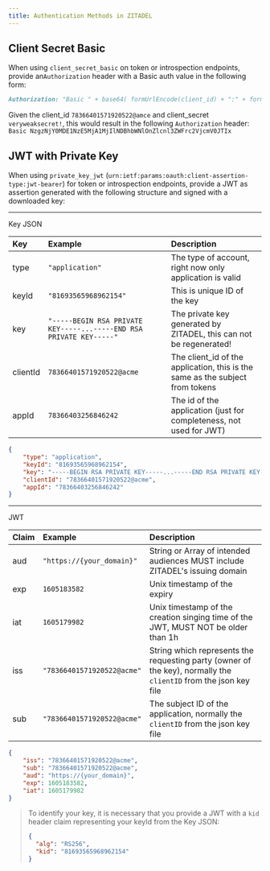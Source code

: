 ```yaml
---
title: Authentication Methods in ZITADEL
---
```


## Client Secret Basic

When using `client_secret_basic` on token or introspection endpoints, provide an`Authorization` header with a Basic auth value in the following form:

```markdown
Authorization: "Basic " + base64( formUrlEncode(client_id) + ":" + formUrlEncode(client_secret) )
```

Given the client_id `78366401571920522@amce` and client_secret `veryweaksecret!`, this would result in the following `Authorization` header:
`Basic NzgzNjY0MDE1NzE5MjA1MjIlNDBhbWNlOnZlcnl3ZWFrc2VjcmV0JTIx`

## JWT with Private Key

When using `private_key_jwt` (`urn:ietf:params:oauth:client-assertion-type:jwt-bearer`) for token or introspection endpoints, provide a JWT as assertion generated with the following structure and signed with a downloaded key:

---

Key JSON

| Key      | Example                                                             | Description                                                                    |
|:---------|:--------------------------------------------------------------------|:-------------------------------------------------------------------------------|
| type     | `"application"`                                                     | The type of account, right now only application is valid                       |
| keyId    | `"81693565968962154"`                                               | This is unique ID of the key                                                   |
| key      | `"-----BEGIN RSA PRIVATE KEY-----...-----END RSA PRIVATE KEY-----"` | The private key generated by ZITADEL, this can not be regenerated!             |
| clientId | `78366401571920522@acme`                                            | The client_id of the application, this is the same as the subject from tokens  |
| appId    | `78366403256846242`                                                 | The id of the application (just for completeness, not used for JWT)            |

```JSON
{
	"type": "application",
	"keyId": "81693565968962154",
	"key": "-----BEGIN RSA PRIVATE KEY-----...-----END RSA PRIVATE KEY-----",
	"clientId": "78366401571920522@acme",
	"appId": "78366403256846242"
}
```

---

JWT

| Claim | Example                    | Description                                                                                                     |
|:------|:---------------------------|:----------------------------------------------------------------------------------------------------------------|
| aud   | `"https://{your_domain}"`  | String or Array of intended audiences MUST include ZITADEL's issuing domain                                     |
| exp   | `1605183582`               | Unix timestamp of the expiry                                                                                    |
| iat   | `1605179982`               | Unix timestamp of the creation singing time of the JWT, MUST NOT be older than 1h                               |
| iss   | `"78366401571920522@acme"` | String which represents the requesting party (owner of the key), normally the `clientID` from the json key file |
| sub   | `"78366401571920522@acme"` | The subject ID of the application, normally the `clientID` from the json key file                               |

```JSON
{
	"iss": "78366401571920522@acme",
	"sub": "78366401571920522@acme",
	"aud": "https://{your_domain}",
	"exp": 1605183582,
	"iat": 1605179982
}
```

> To identify your key, it is necessary that you provide a JWT with a `kid` header claim representing your keyId from the Key JSON:
>
> ```json
> {
> 	"alg": "RS256",
> 	"kid": "81693565968962154"
> }
> ```

